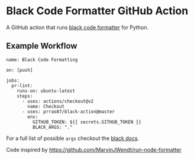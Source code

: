 # Black Code Formatter GitHub Action

A GitHub action that runs [black code formatter](https://github.com/ambv/black) for Python.

## Example Workflow

```workflow
name: Black Code Formatting

on: [push]

jobs:
  pr-lint:
    runs-on: ubuntu-latest
    steps:
      - uses: actions/checkout@v2
        name: Checkout
      - uses: prrao87/black-action@master
        env:
          GITHUB_TOKEN: ${{ secrets.GITHUB_TOKEN }}
          BLACK_ARGS: "."
```

For a full list of possible `args` checkout the [black docs](https://github.com/ambv/black#command-line-options).


Code inspired by https://github.com/MarvinJWendt/run-node-formatter
